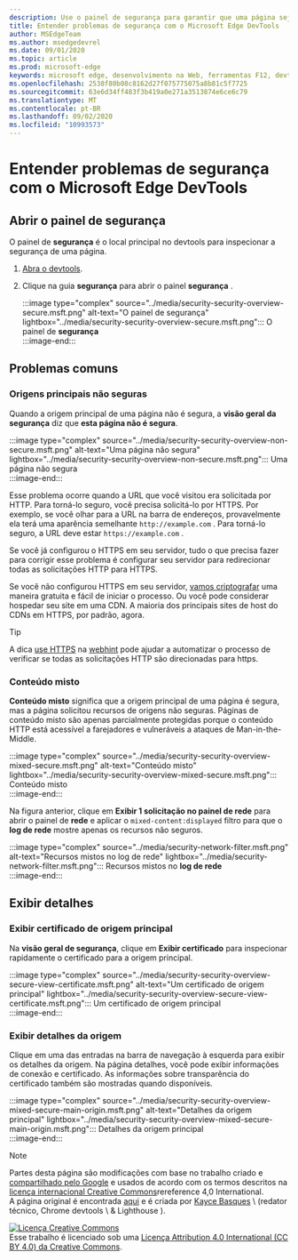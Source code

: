 ```yaml
---
description: Use o painel de segurança para garantir que uma página seja totalmente protegida por HTTPS.
title: Entender problemas de segurança com o Microsoft Edge DevTools
author: MSEdgeTeam
ms.author: msedgedevrel
ms.date: 09/01/2020
ms.topic: article
ms.prod: microsoft-edge
keywords: microsoft edge, desenvolvimento na Web, ferramentas F12, devtools
ms.openlocfilehash: 2538f80b08c8162d27f075775075a8b81c5f7725
ms.sourcegitcommit: 63e6d34ff483f3b419a0e271a3513874e6ce6c79
ms.translationtype: MT
ms.contentlocale: pt-BR
ms.lasthandoff: 09/02/2020
ms.locfileid: "10993573"
---
```

<!-- Copyright Kayce Basques 

   Licensed under the Apache License, Version 2.0 (the "License");
   you may not use this file except in compliance with the License.
   You may obtain a copy of the License at

       https://www.apache.org/licenses/LICENSE-2.0

   Unless required by applicable law or agreed to in writing, software
   distributed under the License is distributed on an "AS IS" BASIS,
   WITHOUT WARRANTIES OR CONDITIONS OF ANY KIND, either express or implied.
   See the License for the specific language governing permissions and
   limitations under the License.  -->  





# Entender problemas de segurança com o Microsoft Edge DevTools   

  

<!--Use the **Security** Panel in [Microsoft Edge DevTools][MicrosoftEdgeDevTools] to make sure HTTPS is properly implemented on a page.  See **Why HTTPS Matters** to learn why every website should be protected with HTTPS, even sites that do not handle sensitive user data.  -->  

<!--todo: add section when why-https is available -->  

## Abrir o painel de segurança   

O painel de **segurança** é o local principal no devtools para inspecionar a segurança de uma página.  

1.  [Abra o devtools][DevToolsOpen].  
1.  Clique na guia **segurança** para abrir o painel **segurança** .  
    
    :::image type="complex" source="../media/security-security-overview-secure.msft.png" alt-text="O painel de segurança" lightbox="../media/security-security-overview-secure.msft.png":::
       O painel de **segurança**  
    :::image-end:::  
    
## Problemas comuns   

### Origens principais não seguras   

Quando a origem principal de uma página não é segura, a **visão geral da segurança** diz que **esta página não é segura**.  

:::image type="complex" source="../media/security-security-overview-non-secure.msft.png" alt-text="Uma página não segura" lightbox="../media/security-security-overview-non-secure.msft.png":::
   Uma página não segura  
:::image-end:::  

Esse problema ocorre quando a URL que você visitou era solicitada por HTTP.  Para torná-lo seguro, você precisa solicitá-lo por HTTPS.  Por exemplo, se você olhar para a URL na barra de endereços, provavelmente ela terá uma aparência semelhante `http://example.com` .  Para torná-lo seguro, a URL deve estar `https://example.com` .  

Se você já configurou o HTTPS em seu servidor, tudo o que precisa fazer para corrigir esse problema é configurar seu servidor para redirecionar todas as solicitações HTTP para HTTPS.  

Se você não configurou HTTPS em seu servidor, [vamos criptografar][LetsEncrypt] uma maneira gratuita e fácil de iniciar o processo.  Ou você pode considerar hospedar seu site em uma CDN.  A maioria dos principais sites de host do CDNs em HTTPS, por padrão, agora.  

> [!TIP]
> A dica [use HTTPS][WebhintUseHttps] na [webhint][Webhint] pode ajudar a automatizar o processo de verificar se todas as solicitações HTTP são direcionadas para https.  

### Conteúdo misto   

**Conteúdo misto** significa que a origem principal de uma página é segura, mas a página solicitou recursos de origens não seguras.  Páginas de conteúdo misto são apenas parcialmente protegidas porque o conteúdo HTTP está acessível a farejadores e vulneráveis a ataques de Man-in-the-Middle.  

:::image type="complex" source="../media/security-security-overview-mixed-secure.msft.png" alt-text="Conteúdo misto" lightbox="../media/security-security-overview-mixed-secure.msft.png":::
   Conteúdo misto  
:::image-end:::  

Na figura anterior, clique em **Exibir 1 solicitação no painel de rede** para abrir o painel de **rede** e aplicar o `mixed-content:displayed` filtro para que o **log de rede** mostre apenas os recursos não seguros.  

:::image type="complex" source="../media/security-network-filter.msft.png" alt-text="Recursos mistos no log de rede" lightbox="../media/security-network-filter.msft.png":::
   Recursos mistos no **log de rede**  
:::image-end:::  

## Exibir detalhes   

### Exibir certificado de origem principal   

Na **visão geral de segurança**, clique em **Exibir certificado** para inspecionar rapidamente o certificado para a origem principal.  

:::image type="complex" source="../media/security-security-overview-secure-view-certificate.msft.png" alt-text="Um certificado de origem principal" lightbox="../media/security-security-overview-secure-view-certificate.msft.png":::
   Um certificado de origem principal  
:::image-end:::  

### Exibir detalhes da origem   

Clique em uma das entradas na barra de navegação à esquerda para exibir os detalhes da origem.  Na página detalhes, você pode exibir informações de conexão e certificado.  As informações sobre transparência do certificado também são mostradas quando disponíveis.  

:::image type="complex" source="../media/security-security-overview-mixed-secure-main-origin.msft.png" alt-text="Detalhes da origem principal" lightbox="../media/security-security-overview-mixed-secure-main-origin.msft.png":::
   Detalhes da origem principal  
:::image-end:::  

<!--  
 


-->  

<!-- links -->  

[MicrosoftEdgeDevTools]: ../../devtools-guide-chromium.md "Ferramentas de desenvolvedor do Microsoft Edge (Chromium) | Documentos da Microsoft"  
[DevToolsOpen]: ../open.md "Abrir o Microsoft Edge DevTools | Documentos da Microsoft"  


[LetsEncrypt]: https://letsencrypt.org "Vamos criptografar certificados SSL/TLS grátis"  

[Webhint]: https://webhint.io "webhint"  
[WebhintUseHttps]: https://webhint.io/docs/user-guide/hints/hint-https-only "Usar HTTPS | documentação do webhint"  

<!--[mixed]: /web/fundamentals/security/prevent-mixed-content/what-is-mixed-content ""  -->

> [!NOTE]
> Partes desta página são modificações com base no trabalho criado e [compartilhado pelo Google][GoogleSitePolicies] e usados de acordo com os termos descritos na [licença internacional Creative Commons][CCA4IL]rereference 4,0 International.  
> A página original é encontrada [aqui](https://developers.google.com/web/tools/chrome-devtools/security/index) e é criada por [Kayce Basques][KayceBasques] \ (redator técnico, Chrome devtools \ & Lighthouse \).  

[![Licença Creative Commons][CCby4Image]][CCA4IL]  
Esse trabalho é licenciado sob uma [Licença Attribution 4.0 International (CC BY 4.0) da Creative Commons][CCA4IL].  

[CCA4IL]: https://creativecommons.org/licenses/by/4.0  
[CCby4Image]: https://i.creativecommons.org/l/by/4.0/88x31.png  
[GoogleSitePolicies]: https://developers.google.com/terms/site-policies  
[KayceBasques]: https://developers.google.com/web/resources/contributors/kaycebasques  
